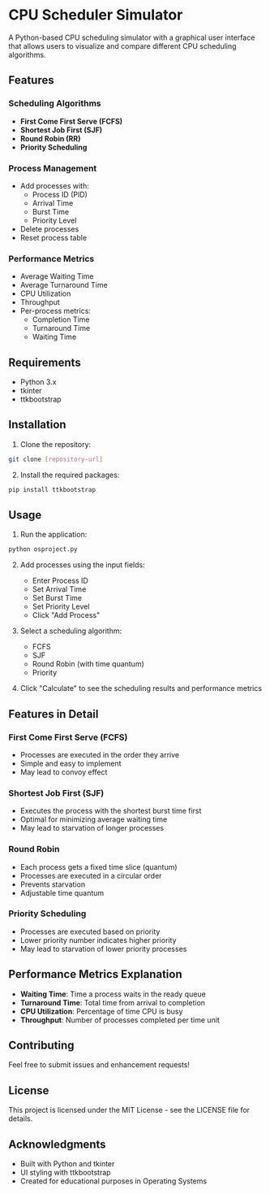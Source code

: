 # CPU Scheduler Simulator

A Python-based CPU scheduling simulator with a graphical user interface that allows users to visualize and compare different CPU scheduling algorithms.

## Features

### Scheduling Algorithms
- **First Come First Serve (FCFS)**
- **Shortest Job First (SJF)**
- **Round Robin (RR)**
- **Priority Scheduling**

### Process Management
- Add processes with:
  - Process ID (PID)
  - Arrival Time
  - Burst Time
  - Priority Level
- Delete processes
- Reset process table

### Performance Metrics
- Average Waiting Time
- Average Turnaround Time
- CPU Utilization
- Throughput
- Per-process metrics:
  - Completion Time
  - Turnaround Time
  - Waiting Time

## Requirements

- Python 3.x
- tkinter
- ttkbootstrap

## Installation

1. Clone the repository:
```bash
git clone [repository-url]
```

2. Install the required packages:
```bash
pip install ttkbootstrap
```

## Usage

1. Run the application:
```bash
python osproject.py
```

2. Add processes using the input fields:
   - Enter Process ID
   - Set Arrival Time
   - Set Burst Time
   - Set Priority Level
   - Click "Add Process"

3. Select a scheduling algorithm:
   - FCFS
   - SJF
   - Round Robin (with time quantum)
   - Priority

4. Click "Calculate" to see the scheduling results and performance metrics

## Features in Detail

### First Come First Serve (FCFS)
- Processes are executed in the order they arrive
- Simple and easy to implement
- May lead to convoy effect

### Shortest Job First (SJF)
- Executes the process with the shortest burst time first
- Optimal for minimizing average waiting time
- May lead to starvation of longer processes

### Round Robin
- Each process gets a fixed time slice (quantum)
- Processes are executed in a circular order
- Prevents starvation
- Adjustable time quantum

### Priority Scheduling
- Processes are executed based on priority
- Lower priority number indicates higher priority
- May lead to starvation of lower priority processes

## Performance Metrics Explanation

- **Waiting Time**: Time a process waits in the ready queue
- **Turnaround Time**: Total time from arrival to completion
- **CPU Utilization**: Percentage of time CPU is busy
- **Throughput**: Number of processes completed per time unit

## Contributing

Feel free to submit issues and enhancement requests!

## License

This project is licensed under the MIT License - see the LICENSE file for details.

## Acknowledgments

- Built with Python and tkinter
- UI styling with ttkbootstrap
- Created for educational purposes in Operating Systems 
